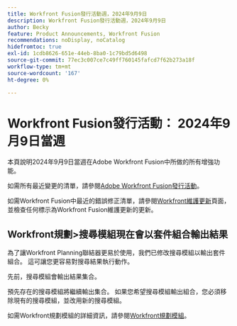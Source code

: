 ```yaml
---
title: Workfront Fusion發行活動週，2024年9月9日
description: Workfront Fusion發行活動週，2024年9月9日
author: Becky
feature: Product Announcements, Workfront Fusion
recommendations: noDisplay, noCatalog
hidefromtoc: true
exl-id: 1cdb8626-651e-44eb-8ba0-1c79bd5d6498
source-git-commit: 77ec3c007ce7c49ff760145fafcd7f62b273a18f
workflow-type: tm+mt
source-wordcount: '167'
ht-degree: 0%

---
```


# Workfront Fusion發行活動： 2024年9月9日當週

本頁說明2024年9月9日當週在Adobe Workfront Fusion中所做的所有增強功能。

如需所有最近變更的清單，請參閱[Adobe Workfront Fusion發行活動](/help/workfront-fusion/fusion-product-releases/fusion-release-activity.md)。

如需Workfront Fusion中最近的錯誤修正清單，請參閱[Workfront維護更新](https://experienceleague.adobe.com/docs/workfront-known-issues/releases/current-updates.html)頁面，並檢查任何標示為Workfront Fusion維護更新的更新。

## Workfront規劃>搜尋模組現在會以套件組合輸出結果

為了讓Workfront Planning聯結器更易於使用，我們已修改搜尋模組以輸出套件組合。 這可讓您更容易對搜尋結果執行動作。

先前，搜尋模組會輸出結果集合。

預先存在的搜尋模組將繼續輸出集合。 如果您希望搜尋模組輸出組合，您必須移除現有的搜尋模組，並改用新的搜尋模組。

如需Workfront規劃模組的詳細資訊，請參閱[Workfront規劃模組](/help/workfront-fusion/references/apps-and-modules/adobe-connectors/workfront-planning-modules.md)。
